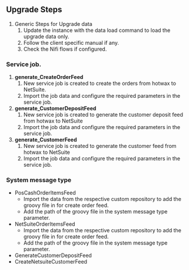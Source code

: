 ## Upgrade Steps
1. Generic Steps for Upgrade data
    1. Update the instance with the data load command to load the upgrade data only.
    2. Follow the client specific manual if any.
    3. Check the Nifi flows if configured.

### Service job.
1. **generate_CreateOrderFeed**
   1. New service job is created to create the orders from hotwax to NetSuite.
   2. Import the job data and configure the required parameters in the service job.
2. **generate_CustomerDepositFeed**
   1. New service job is created to generate the customer deposit feed from hotwax to NetSuite
   2. Import the job data and configure the required parameters in the service job.
3. **generate_CustomerFeed**
   1. New service job is created to generate the customer feed from hotwax to NetSuite
   2. Import the job data and configure the required parameters in the service job.

### System message type
- PosCashOrderItemsFeed 
  - Import the data from the respective custom repository to add the groovy file in for create order feed.
  - Add the path of the groovy file in the system message type parameter.
- NetSuiteOrderItemsFeed
  - Import the data from the respective custom repository to add the groovy file in for create order feed.
  - Add the path of the groovy file in the system message type parameter.
- GenerateCustomerDepositFeed
- CreateNetsuiteCustomerFeed
